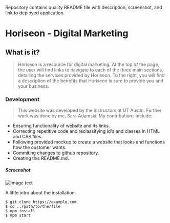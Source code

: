 Repository contains quality README file with description, screenshot, and link to deployed application.

# Horiseon - Digital Marketing

## What is it?
> Horiseon is a resource for digital marketing. At the top of the page, the user will
> find links to navigate to each of the three main sections, detailing the services 
> provided by Horiseon. To the right, you will find a description of the benefits that
> Horiseon is sure to provide you and your business.

### Development
> This website was developed by the instructors at UT Austin.
> Further work was done by me, Sara Adamski. 
> My contributions include:
* Ensuring functionality of website and its links.
* Correcting repetitive code and reclassifying id's and classes in HTML and CSS files.
* Following provided mockup to create a website that looks and functions how the customer wants.
* Commiting changes to github repository.
* Creating this README.md.

##### Screenshot
![Image text](https://www.united-internet.de/fileadmin/user_upload/Brands/Downloads/Logo_IONOS_by.jpg)



A little intro about the installation. 
```
$ git clone https://example.com
$ cd ../path/to/the/file
$ npm install
$ npm start
```